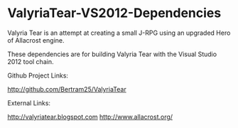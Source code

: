 ValyriaTear-VS2012-Dependencies
===============================

Valyria Tear is an attempt at creating a small J-RPG using an upgraded Hero of Allacrost engine.

These dependencies are for building Valyria Tear with the Visual Studio 2012 tool chain.

Github Project Links:

http://github.com/Bertram25/ValyriaTear

External Links:

http://valyriatear.blogspot.com
http://www.allacrost.org/
